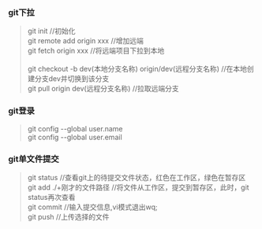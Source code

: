 ### git下拉<br>
>git init     //初始化   <br>
>git remote add origin xxx   //增加远端 <br>
>git fetch origin xxx      //将远端项目下拉到本地 <br>  
>git checkout -b dev(本地分支名称) origin/dev(远程分支名称)   //在本地创建分支dev并切换到该分支 <br>
>git pull origin dev(远程分支名称)   //拉取远端分支 <br>

### git登录
>git config --global user.name <br>
>git config --global user.email <br>

### git单文件提交
>git status     //查看git上的待提交文件状态，红色在工作区，绿色在暂存区<br>
>git add ./+刚才的文件路径  //将文件从工作区，提交到暂存区，此时，git status再次查看<br>
>git commit  //输入提交信息,vi模式退出wq;<br>
>git push    //上传选择的文件<br>
